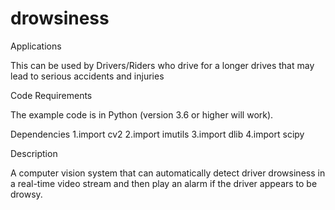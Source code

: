 # drowsiness
Applications

This can be used by Drivers/Riders who drive for a longer drives that may lead to serious accidents and injuries

Code Requirements

The example code is in Python (version 3.6 or higher will work).

Dependencies
1.import cv2
2.import imutils
3.import dlib
4.import scipy

Description

A computer vision system that can automatically detect driver drowsiness in a real-time video stream and then play an alarm if the driver appears to be drowsy.
